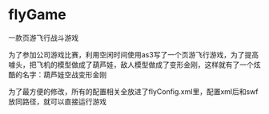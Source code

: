 # flyGame
一款页游飞行战斗游戏

为了参加公司游戏比赛，利用空闲时间使用as3写了一个页游飞行游戏，为了提高噱头，把飞机的模型做成了葫芦娃，敌人模型做成了变形金刚，这样就有了一个炫酷的名字：葫芦娃空战变形金刚

为了最方便的修改，所有的配置相关全放进了flyConfig.xml里，配置xml后和swf放同路径，就可以直接运行游戏
